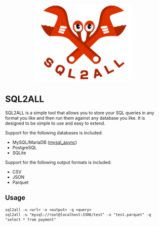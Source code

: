 <!-- add logo -->

<p align="center">
    <img src="img/logo.png" alt="Image" height="250">
</p>

# SQL2ALL

SQL2ALL is a simple tool that allows you to store your SQL queries in any format you like and then run them against any database you like. It is designed to be simple to use and easy to extend.

Support for the following databases is included:

- MySQL/MariaDB ([mysql_async](https://crates.io/crates/mysql_async))
- PostgreSQL
- SQLite

Support for the following output formats is included:

- CSV
- JSON
- Parquet

## Usage

```shell
sql2all -u <url> -o <output> -q <query>
sql2all -u "mysql://root@localhost:3306/test" -o "test.parquet" -q "select * from payment"
```

